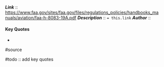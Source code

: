 ***Link***      :: https://www.faa.gov/sites/faa.gov/files/regulations_policies/handbooks_manuals/aviation/faa-h-8083-19A.pdf
***Description***      :: `= this.link`
***Author*** :: 

#### Key Quotes
* 

#source

#todo :: add key quotes